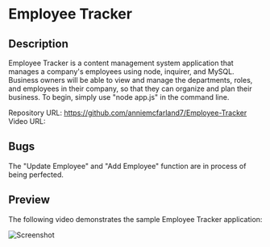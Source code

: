 # Employee Tracker

## Description 

Employee Tracker is a content management system application that manages a company's employees using node, inquirer, and MySQL.
Business owners will be able to view and manage the departments, roles, and employees in their company, so that they can organize and plan their business.
To begin, simply use "node app.js" in the command line.

Repository URL: https://github.com/anniemcfarland7/Employee-Tracker
Video URL:

## Bugs
The "Update Employee" and "Add Employee" function are in process of being perfected.

## Preview

The following video demonstrates the sample Employee Tracker application:

![Screenshot](./assets/video.gif)
